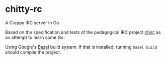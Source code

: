 # chitty-rc

A Crappy IRC server in Go. 

Based on the specification and tests of the pedagogical IRC project 
[chirc](https://github.com/uchicago-cs/chirc) as an attempt to learn some Go. 

Using Google's [Bazel](bazel.io) build system. If that is installed, running `bazel build`
should compile the project. 
